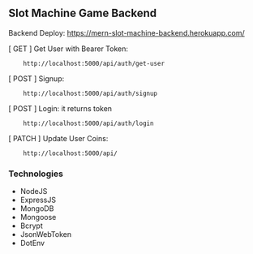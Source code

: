 ## Slot Machine Game Backend

Backend Deploy: https://mern-slot-machine-backend.herokuapp.com/


[ GET ] Get User with Bearer Token:
```
    http://localhost:5000/api/auth/get-user
```

[ POST ] Signup:
```
    http://localhost:5000/api/auth/signup
```

[ POST ] Login: it returns token
```
    http://localhost:5000/api/auth/login
```

[ PATCH ] Update User Coins:
```
    http://localhost:5000/api/
```

### Technologies
- NodeJS
- ExpressJS
- MongoDB
- Mongoose
- Bcrypt
- JsonWebToken
- DotEnv